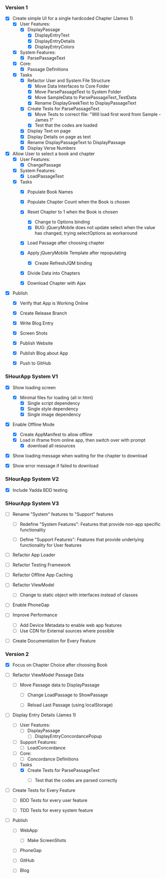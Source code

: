 ﻿### Version 1

- [X] Create simple UI for a single hardcoded Chapter (James 1)
	- [X] User Features:
		- [X] DisplayPassage
			- [X] DisplayEntryText
			- [X] DisplayEntryDetails
			- [X] DisplayEntryColors
	- [X] System Features:
		- [X] ParsePassageText
	- [X] Core:
		- [X] Passage Definitions
	- [X] Tasks
		- [X] Refactor User and System File Structure
			- [X] Move Data Interfaces to Core Folder
			- [X] Move ParsePassageText to System Folder
			- [X] Move SampleData to ParsePassageText_TestData
			- [X] Rename DisplayGreekText to DisplayPassageText
		- [X] Create Tests for ParsePassageText
			- [X] Move Tests to correct file: "Will load first word from Sample - James 1"
			- [X] Test that the codes are loaded
		- [X] Display Text on page
		- [X] Display Details on page as text
		- [X] Rename DisplayPassageText to DisplayPassage
		- [X] Display Verse Numbers

- [X] Allow User to select a book and chapter
	- [X] User Features:
		- [X] ChangePassage
	- [X] System Features:
		- [X] LoadPassageText
	- [X] Tasks
		- [X] Populate Book Names
		- [X] Populate Chapter Count when the Book is chosen
		- [X] Reset Chapter to 1 when the Book is chosen
			- [X] Change to Options binding
			- [X] BUG: jQueryMobile does not update select when the value has changed, trying selectOptions as workaround
		- [X] Load Passage after choosing chapter
		- [X] Apply jQueryMobile Template after repopulating
			- [X] Create RefreshJQM binding
		- [X] Divide Data into Chapters
		- [X] Download Chapter with Ajax


- [X] Publish
	- [X] Verify that App is Working Online
	- [X] Create Release Branch
	- [X] Write Blog Entry
	- [X] Screen Shots
	- [X] Publish Website
	- [X] Publish Blog about App
	- [X] Push to GitHub


### 5HourApp System V1

- [X] Show loading screen

	- [X] Minimal files for loading (all in html)
		- [X] Single script dependency
		- [X] Single style dependency
		- [X] Single image dependency

- [X] Enable Offline Mode

	- [X] Create AppManifest to allow offline 
	- [X] Load in iframe from online app, then switch over with prompt
		-  [X] download all resources

- [X] Show loading message when waiting for the chapter to download
- [X] Show error message if failed to download

### 5HourApp System V2

- [X] Include Yadda BDD testing

### 5HourApp System V3

- [ ] Rename "System" features to "Support" features

	- [ ] Redefine "System Features": Features that provide non-app specific functionality
	- [ ] Define "Support Features": Features that provide underlying functionality for User features


- [ ] Refactor App Loader


- [ ] Refactor Testing Framework


- [ ] Refactor Offline App Caching


- [ ] Refactor ViewModel
	- [ ] Change to static object with interfaces instead of classes

- [ ] Enable PhoneGap

- [ ] Improve Performance
	- [ ] Add Device Metadata to enable web app features
	- [ ] Use CDN for External sources where possible

- [ ] Create Documentation for Every Feature


### Version 2

- [X] Focus on Chapter Choice after choosing Book

- [ ] Refactor ViewModel Passage Data
	- [ ] Move Passage data to DisplayPassage
		- [ ] Change LoadPassage to ShowPassage
		- [ ] Reload Last Passage (using localStorage)


- [ ] Display Entry Details (James 1)
	- [ ] User Features:
		- [ ] DisplayPassage
			- [ ] DisplayEntryConcordancePopup
	- [ ] Support Features:
		- [ ] LoadConcordance
	- [ ] Core:
		- [ ] Concordance Definitions
	- [ ] Tasks
		- [X] Create Tests for ParsePassageText
			- [ ] Test that the codes are parsed correctly


- [ ] Create Tests for Every Feature
	- [ ] BDD Tests for every user feature
	- [ ] TDD Tests for every system feature


- [ ] Publish
	- [ ] WebApp
		- [ ] Make ScreenShots
	- [ ] PhoneGap
	- [ ] GitHub
	- [ ] Blog

